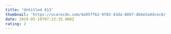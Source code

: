 ```yaml
---
title: 'Untitled 613'
thumbnail: 'https://ucarecdn.com/4a95ff62-9f02-43da-8897-dbbe5a4dcec6/'
date: 2019-05-18T07:23:35.000Z
rating: 2
---
```

